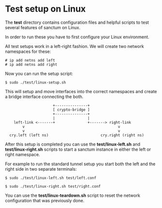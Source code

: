 # Test setup on Linux

The **test** directory contains configuration files and helpful scripts
to test several features of sanctum on Linux.

In order to run these you have to first configure your Linux environment.

All test setups work in a left-right fashion. We will create two network
namespaces for these:

```
# ip add netns add left
# ip add netns add right
```

Now you can run the setup script:

```
$ sudo ./test/linux-setup.sh
```

This will setup and move interfaces into the correct namespaces and create
a bridge interface connecting the both.

```
                      +---------------+
                      [ crypto-bridge ]
                      +---------------+
                      |               |
    left-link <-------+               +-------> right-link
        v                                           v
        v                                           v
  cry.left (left ns)                        cry.right (right ns)
```

After this setup is completed you can use the **test/linux-left.sh**
and **test/linux-right.sh** scripts to start a sanctum instance in
either the left or right namespace.

For example to run the standard tunnel setup you start both the
left and the right side in two separate terminals:

```
$ sudo ./test/linux-left.sh test/left.conf
```

```
$ sudo ./test/linux-right.sh test/right.conf
```

You can use the **test/linux-teardown.sh** script to reset the
network configuration that was previously done.
